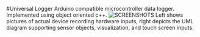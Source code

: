 #Universal Logger
Arduino compatible microcontroller data logger. Implemented using object oriented c++.
![SCREENSHOTS](https://raw.github.com/derekneil/universalLogger/master/universalLogger "universal logger display and UML")
Left shows pictures of actual device recording hardware inputs, right depicts the UML diagram supporting sensor objects, visualization, and touch screen inputs.